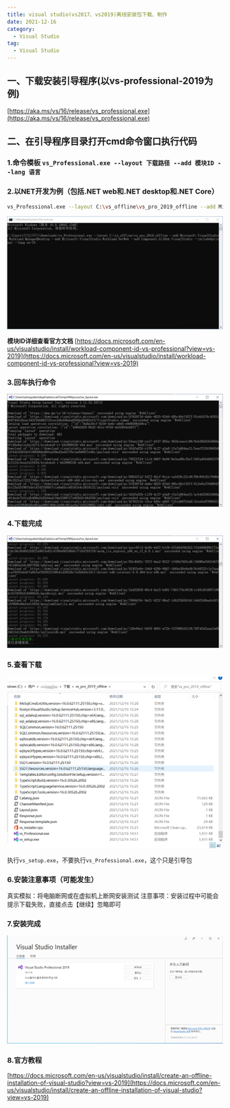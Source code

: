 ```yaml
---
title: visual studio(vs2017、vs2019)离线安装包下载、制作
date: 2021-12-16
category:
  - Visual Studio
tag:
  - Visual Studio
---
```


<!-- more -->

## 一、下载安装引导程序(以vs-professional-2019为例)

[https://aka.ms/vs/16/release/vs_professional.exe](https://aka.ms/vs/16/release/vs_professional.exe)

## 二、在引导程序目录打开cmd命令窗口执行代码

### 1.命令模板 `vs_Professional.exe --layout 下载路径 --add 模块ID --lang 语言` 

### 2.以NET开发为例（包括.NET web和.NET desktop和.NET Core）

````sh
vs_Professional.exe --layout C:\vs_offline\vs_pro_2019_offline --add Microsoft.VisualStudio.Workload.ManagedDesktop --add Microsoft.VisualStudio.Workload.NetWeb --add Component.GitHub.VisualStudio --includeOptional --lang en-US
````

![](https://raw.githubusercontent.com/dennis-dong/picgo-library/master/images/blogs/2078491-20211220103627788-1405601910.png)

**模块ID详细查看官方文档** 
[https://docs.microsoft.com/en-us/visualstudio/install/workload-component-id-vs-professional?view=vs-2019](https://docs.microsoft.com/en-us/visualstudio/install/workload-component-id-vs-professional?view=vs-2019)

### 3.回车执行命令

![](https://raw.githubusercontent.com/dennis-dong/picgo-library/master/images/blogs/2078491-20211216154905100-1361898747.png)

### 4.下载完成

![](https://raw.githubusercontent.com/dennis-dong/picgo-library/master/images/blogs/2078491-20211216154927796-1544124832.png)

### 5.查看下载

![](https://raw.githubusercontent.com/dennis-dong/picgo-library/master/images/blogs/2078491-20211216155051667-9283334.png)

执行`vs_setup.exe`，不要执行`vs_Professional.exe`，这个只是引导包

### 6.安装注意事项（可能发生）

真实模拟：将电脑断网或在虚拟机上断网安装测试
注意事项：安装过程中可能会提示下载失败，直接点击【继续】忽略即可

### 7.安装完成

![](https://raw.githubusercontent.com/dennis-dong/picgo-library/master/images/blogs/2078491-20211217132106776-424319028.png)

### 8.官方教程

[https://docs.microsoft.com/en-us/visualstudio/install/create-an-offline-installation-of-visual-studio?view=vs-2019](https://docs.microsoft.com/en-us/visualstudio/install/create-an-offline-installation-of-visual-studio?view=vs-2019)